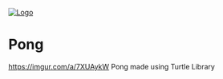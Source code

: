 [![Logo](https://imgur.com/a/7XUAykW.png)](http://i.imgur.com)
# Pong
https://imgur.com/a/7XUAykW
Pong made using Turtle Library
